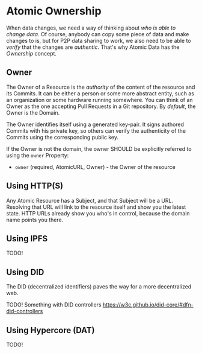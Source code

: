 # Atomic Ownership

When data changes, we need a way of thinking about _who is able to change data_.
Of course, anybody can copy some piece of data and make changes to is, but for P2P data sharing to work, we also need to be able to _verify_ that the changes are _authentic_.
That's why Atomic Data has the _Ownership_ concept.

## Owner

The Owner of a Resource is the _authority_ of the content of the resource and its Commits.
It can be either a person or some more abstract entity, such as an organization or some hardware running somewhere.
You can think of an Owner as the one accepting Pull Requests in a Git repository.
By _default_, the Owner is the Domain.

The Owner identifies itself using a generated key-pair.
It signs authored Commits with his private key, so others can verify the authenticity of the Commits using the corresponding public key.

If the Owner is not the domain, the owner SHOULD be explicitly referred to using the `owner` Property:

- `owner` (required, AtomicURL, Owner) - the Owner of the resource

## Using HTTP(S)

Any Atomic Resource has a Subject, and that Subject will be a URL.
Resolving that URL will link to the resource itself and show you the latest state.
HTTP URLs already show you who's in control, because the domain name points you there.

## Using IPFS

TODO!

## Using DID

The DID (decentralized identifiers) paves the way for a more decentralized web.

TODO! Something with DID controllers https://w3c.github.io/did-core/#dfn-did-controllers

## Using Hypercore (DAT)

TODO!
